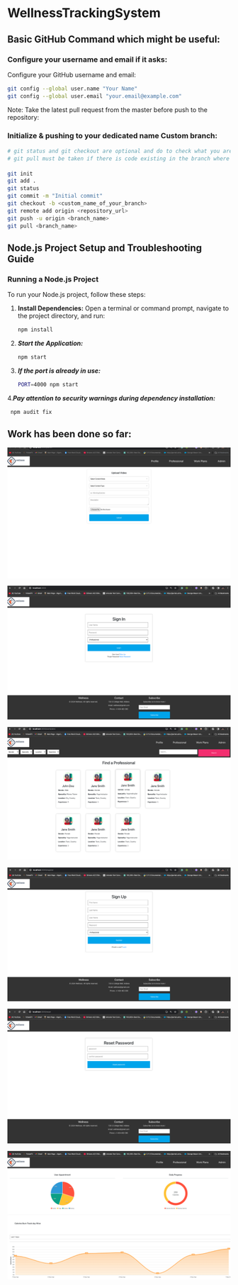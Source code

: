 # WellnessTrackingSystem

## Basic GitHub Command  which might be useful:

### Configure your username and email if it asks:

Configure your GitHub username and email:

```bash
git config --global user.name "Your Name"
git config --global user.email "your.email@example.com"

```


Note: Take the latest pull request from the master before push to the repository:

### Initialize & pushing to your dedicated name Custom branch:

```bash
# git status and git checkout are optional and do to check what you are pushing and adding a custom branch respectively.
# git pull must be taken if there is code existing in the branch where you are pushing

git init
git add .
git status                  
git commit -m "Initial commit"
git checkout -b <custom_name_of_your_branch>    
git remote add origin <repository_url>
git push -u origin <branch_name>
git pull <branch_name>

```


## Node.js Project Setup and Troubleshooting Guide

### Running a Node.js Project

To run your Node.js project, follow these steps:

1. **Install Dependencies:**
   Open a terminal or command prompt, navigate to the project directory, and run:

   ```bash
   npm install


2. ***Start the Application:***
   ```bash
   npm start

   
3. ***If the port is already in use:***
   ```bash
   PORT=4000 npm start
4.***Pay attention to security warnings during dependency installation:***
  ```bash
   npm audit fix
   ```
## Work has been done so far:

![P1](src/assets/images/admin.png)


![P1](src/assets/images/login.png)



![P1](src/assets/images/professional.png)

![P1](src/assets/images/signup.png)

![P1](src/assets/images/reset.png)


![P1](src/assets/images/userprofile.png)









